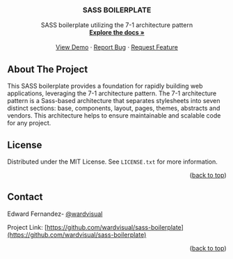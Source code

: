 <a name="readme-top"></a>

<!-- PROJECT LOGO -->
<br />
<div align="center">
  <h3 align="center">SASS BOILERPLATE</h3>

  <p align="center">
    SASS boilerplate utilizing the 7-1 architecture pattern
    <br />
    <a href="https://github.com/wardvisual/sass-boilerplate"><strong>Explore the docs »</strong></a>
    <br />
    <br />
    <a href="https://github.com/wardvisual/sass-boilerplate">View Demo</a>
    ·
    <a href="https://github.com/wardvisual/sass-boilerplate/issues">Report Bug</a>
    ·
    <a href="https://github.com/wardvisual/sass-boilerplate/issues">Request Feature</a>
  </p>
</div>

<!-- ABOUT THE PROJECT -->

## About The Project

This SASS boilerplate provides a foundation for rapidly building web applications, leveraging the 7-1 architecture pattern. The 7-1 architecture pattern is a Sass-based architecture that separates stylesheets into seven distinct sections: base, components, layout, pages, themes, abstracts and vendors. This architecture helps to ensure maintainable and scalable code for any project.

<!-- LICENSE -->

## License

Distributed under the MIT License. See `LICENSE.txt` for more information.

<p align="right">(<a href="#readme-top">back to top</a>)</p>
<!-- CONTACT -->

## Contact

Edward Fernandez- [@wardvisual](https://twitter.com/wardvisual)

Project Link: [https://github.com/wardvisual/sass-boilerplate](https://github.com/wardvisual/sass-boilerplate)

<p align="right">(<a href="#readme-top">back to top</a>)</p>
